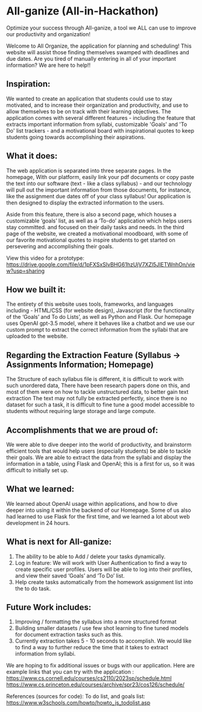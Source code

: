 # All-ganize (All-in-Hackathon)
Optimize your success through All-ganize, a tool we ALL can use to improve our productivity and organization!

Welcome to All Organize, the application for planning and scheduling! This website will assist those finding themselves swamped with deadlines and due dates. Are you tired of manually entering in all of your important information? We are here to help!!

## Inspiration: 
We wanted to create an application that students could use to stay motivated, and to increase their organization and productivity, and use to allow themselves to be on track with their learning objectives. The application comes with several different features - including the feature that extracts important information from syllabi, customizable 'Goals' and 'To Do' list trackers - and a motivational board with inspirational quotes to keep students going towards accomplishing their aspirations.

## What it does: 
The web application is separated into three separate pages. In the homepage, With our platform, easily link your pdf documents or copy paste the text into our software (text - like a class syllabus) - and our technology will pull out the important information from those documents, for instance, like the assignment due dates off of your class syllabus! Our application is then designed to display the extracted information to the users. 

Aside from this feature, there is also a second page, which houses a customizable ‘goals’ list, as well as a ‘To-do’ application which helps users stay committed. and focused on their daily tasks and needs. In the third page of the website, we created a motivational moodboard, with some of our favorite motivational quotes to inspire students to get started on persevering and accomplishing their goals. 

View this video for a prototype:
https://drive.google.com/file/d/1pFXSxSIvBHG61hzUjV7XZl5JIETWnhOn/view?usp=sharing 
## How we built it:
The entirety of this website uses tools, frameworks, and languages including - HTML/CSS (for website design), Javascript (for the functionality of the ‘Goals’ and To do Lists’, as well as Python and Flask. Our homepage uses OpenAI gpt-3.5 model, where it behaves like a chatbot and we use our custom prompt to extract the correct information from the syllabi that are uploaded to the website.

## Regarding the Extraction Feature (Syllabus → Assignments Information; Homepage) 
The Structure of each syllabus file is different, it is difficult to work with such unordered data,
There have been research papers done on this, and most of them were on how to tackle unstructured data, to better gain text extraction
The text may not fully be extracted perfectly, since there is no dataset for such a task, it is difficult to fine tune a good model accessible to students without requiring large storage and large compute.

## Accomplishments that we are proud of: 
We were able to dive deeper into the world of productivity, and brainstorm efficient tools that would help users (especially students) be able to tackle their goals. We are able to extract the data from the syllabi and display the information in a table, using Flask and OpenAI; this is a first for us, so it was difficult to initially set up. 

## What we learned: 
We learned about OpenAI usage within applications, and how to dive deeper into using it within the backend of our Homepage. Some of us also had learned to use Flask for the first time, and we learned a lot about web development in 24 hours. 
 
## What is next for All-ganize: 
1. The ability to be able to Add / delete your tasks dynamically. 
2. Log in feature: We will work with User Authentication to find a way to create specific user profiles. Users will be able to log into their profiles, and view their saved ‘Goals’ and ‘To Do’ list. 
3. Help create tasks automatically from the homework assignment list into the to do task.

## Future Work includes: 
1. Improving / formatting the syllabus into a more structured format
2. Building smaller datasets / use few shot learning to fine tuned models for document extraction tasks such as this.
3. Currently extraction takes 5 - 10 seconds to accomplish. We would like to find a way to further reduce the time that it takes to extract information from syllabi. 


We are hoping to fix additional issues or bugs with our application.
Here are example links that you can try with the application :
https://www.cs.cornell.edu/courses/cs2110/2023sp/schedule.html
https://www.cs.princeton.edu/courses/archive/spr23/cos126/schedule/

References (sources for code): 
To do list, and goals list: 
https://www.w3schools.com/howto/howto_js_todolist.asp
